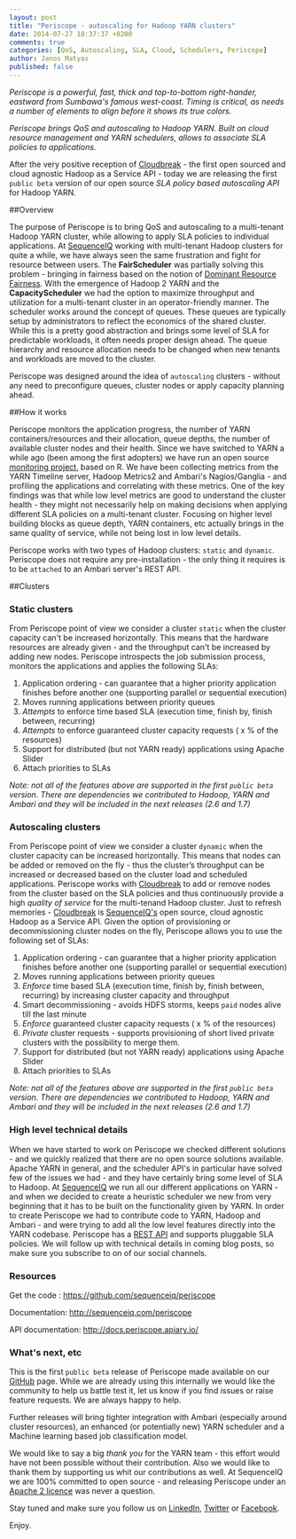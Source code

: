 ```yaml
---
layout: post
title: "Periscope - autoscaling for Hadoop YARN clusters"
date: 2014-07-27 18:37:37 +0200
comments: true
categories: [QoS, Autoscaling, SLA, Cloud, Schedulers, Periscope]
author: Janos Matyas
published: false
---
```



*Periscope is a powerful, fast, thick and top-to-bottom right-hander, eastward from Sumbawa's famous west-coast. Timing is critical, as needs a number of elements to align before it shows its true colors.*

*Periscope brings QoS and autoscaling to Hadoop YARN. Built on cloud resource management and YARN schedulers, allows to associate SLA policies to applications.*

After the very positive reception of [Cloudbreak](https://cloudbreak.sequenceiq.com/) - the first open sourced and cloud agnostic Hadoop as a Service API - today we are releasing the first `public beta` version of our open source *SLA policy based autoscaling API* for Hadoop YARN.

##Overview

The purpose of Periscope is to bring QoS and autoscaling to a multi-tenant Hadoop YARN cluster, while allowing to apply SLA policies to individual applications.
At [SequenceIQ](http://sequenceiq.com) working with multi-tenant Hadoop clusters for quite a while, we have always seen the same frustration and fight for resource between users.
The **FairScheduler** was partially solving this problem - bringing in fairness based on the notion of [Dominant Resource Fairness](http://static.usenix.org/event/nsdi11/tech/full_papers/Ghodsi.pdf).
With the emergence of Hadoop 2 YARN and the **CapacityScheduler** we had the option to maximize throughput and utilization for a multi-tenant cluster in an operator-friendly manner.
The scheduler works around the concept of queues. These queues are typically setup by administrators to reflect the economics of the shared cluster.
While this is a pretty good abstraction and brings some level of SLA for predictable workloads, it often needs proper design ahead.
The queue hierarchy and resource allocation needs to be changed when new tenants and workloads are moved to the cluster.

Periscope was designed around the idea of `autoscaling` clusters - without any need to preconfigure queues, cluster nodes or apply capacity planning ahead.

##How it works

Periscope monitors the application progress, the number of YARN containers/resources and their allocation, queue depths, the number of available cluster nodes and their health. 
Since we have switched to YARN a while ago (been among the first adopters) we have run an open source [monitoring project](https://github.com/sequenceiq/yarn-monitoring), based on R.
We have been collecting metrics from the YARN Timeline server, Hadoop Metrics2 and Ambari's Nagios/Ganglia - and profiling the applications and correlating with these metrics.
One of the key findings was that while low level metrics are good to understand the cluster health - they might not necessarily help on making decisions when applying different SLA policies on a multi-tenant cluster. 
Focusing on higher level building blocks as queue depth, YARN containers, etc actually brings in the same quality of service, while not being lost in low level details.

Periscope works with two types of Hadoop clusters: `static` and `dynamic`. Periscope does not require any pre-installation - the only thing it requires is to be `attached` to an Ambari server's REST API.

##Clusters

### Static clusters
From Periscope point of view we consider a cluster `static` when the cluster capacity can't be increased horizontally.
This means that the hardware resources are already given - and the throughput can't be increased by adding new nodes.
Periscope introspects the job submission process, monitors the applications and applies the following SLAs:

  1. Application ordering - can guarantee that a higher priority application finishes before another one (supporting parallel or sequential execution)
  2. Moves running applications between priority queues
  3. *Attempts* to enforce time based SLA (execution time, finish by, finish between, recurring)
  4. *Attempts* to enforce guaranteed cluster capacity requests ( x % of the resources)
  5. Support for distributed (but not YARN ready) applications using Apache Slider
  6. Attach priorities to SLAs
  
_Note: not all of the features above are supported in the first `public beta` version. There are dependencies we contributed to Hadoop, YARN and Ambari and they will be included in the next releases (2.6 and 1.7)_


### Autoscaling clusters
From Periscope point of view we consider a cluster `dynamic` when the cluster capacity can be increased horizontally.
This means that nodes can be added or removed on the fly - thus the cluster’s throughput can be increased or decreased based on the cluster load and scheduled applications.
Periscope works with [Cloudbreak](http://sequenceiq.com/cloudbreak/) to add or remove nodes from the cluster based on the SLA policies and thus continuously provide a high *quality of service* for the multi-tenand Hadoop cluster.
Just to refresh memories - [Cloudbreak](http://sequenceiq.com/products.html) is [SequenceIQ's](http://sequenceiq.com) open source, cloud agnostic Hadoop as a Service API.
Given the option of provisioning or decommissioning cluster nodes on the fly, Periscope allows you to use the following set of SLAs:

  1. Application ordering - can guarantee that a higher priority application finishes before another one (supporting parallel or sequential execution)
  2. Moves running applications between priority queues
  3. *Enforce* time based SLA (execution time, finish by, finish between, recurring) by increasing cluster capacity and throughput
  4. Smart decommissioning - avoids HDFS storms, keeps `paid` nodes alive till the last minute
  5. *Enforce* guaranteed cluster capacity requests ( x % of the resources)
  6. *Private* cluster requests - supports provisioning of short lived private clusters with the possibility to merge them.
  7. Support for distributed (but not YARN ready) applications using Apache Slider
  8. Attach priorities to SLAs

_Note: not all of the features above are supported in the first `public beta` version. There are dependencies we contributed to Hadoop, YARN and Ambari and they will be included in the next releases (2.6 and 1.7)_


### High level technical details  

When we have started to work on Periscope we checked different solutions - and we quickly realized that there are no open source solutions available.
Apache YARN in general, and the scheduler API's in particular have solved few of the issues we had - and they have certainly bring some level of SLA to Hadoop.
At [SequenceIQ](https://sequenceiq.com) we run all our different applications on YARN - and when we decided to create a heuristic scheduler we new from very beginning that it has to be built on the functionality given by YARN.
In order to create Periscope we had to contribute code to YARN, Hadoop and Ambari - and were trying to add all the low level features directly into the YARN codebase.
Periscope has a [REST API](http://docs.periscope.apiary.io/) and supports pluggable SLA policies.
We will follow up with technical details in coming blog posts, so make sure you subscribe to on of our social channels.

### Resources

Get the code : https://github.com/sequenceiq/periscope

Documentation: http://sequenceiq.com/periscope

API documentation: http://docs.periscope.apiary.io/ 

### What's next, etc

This is the first `public beta` release of Periscope made available on our [GitHub](https://github.com/sequenceiq/periscope) page.
While we are already using this internally we would like the community to help us battle test it, let us know if you find issues or raise feature requests. We are always happy to help.

Further releases will bring tighter integration with Ambari (especially around cluster resources), an enhanced (or potentially new) YARN scheduler and a Machine learning based job classification model.

We would like to say a big *thank you* for the YARN team - this effort would have not been possible without their contribution. Also we would like to thank them by supporting us whit our contributions as well.
At SequenceIQ we are 100% committed to open source - and releasing Periscope under an [Apache 2 licence](http://www.apache.org/licenses/LICENSE-2.0) was never a question.

Stay tuned and make sure you follow us on [LinkedIn](https://www.linkedin.com/company/sequenceiq/), [Twitter](https://twitter.com/sequenceiq) or [Facebook](https://www.facebook).

Enjoy.
